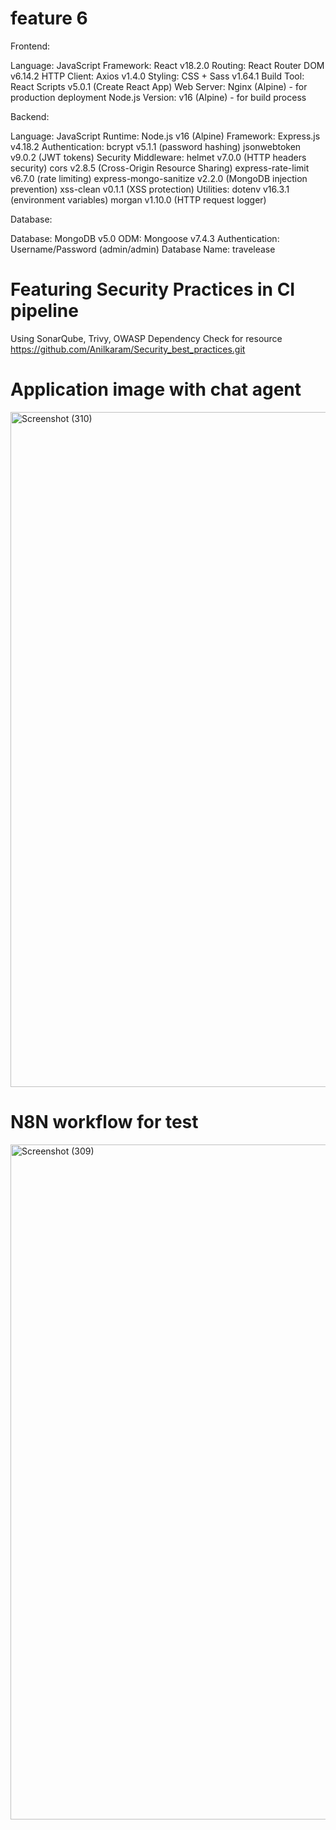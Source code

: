 # feature 6

Frontend: 

Language: JavaScript
Framework: React v18.2.0
Routing: React Router DOM v6.14.2
HTTP Client: Axios v1.4.0
Styling: CSS + Sass v1.64.1
Build Tool: React Scripts v5.0.1 (Create React App)
Web Server: Nginx (Alpine) - for production deployment
Node.js Version: v16 (Alpine) - for build process


Backend:

Language: JavaScript
Runtime: Node.js v16 (Alpine)
Framework: Express.js v4.18.2
Authentication:
bcrypt v5.1.1 (password hashing)
jsonwebtoken v9.0.2 (JWT tokens)
Security Middleware:
helmet v7.0.0 (HTTP headers security)
cors v2.8.5 (Cross-Origin Resource Sharing)
express-rate-limit v6.7.0 (rate limiting)
express-mongo-sanitize v2.2.0 (MongoDB injection prevention)
xss-clean v0.1.1 (XSS protection)
Utilities:
dotenv v16.3.1 (environment variables)
morgan v1.10.0 (HTTP request logger)

Database:

Database: MongoDB v5.0
ODM: Mongoose v7.4.3
Authentication: Username/Password (admin/admin)
Database Name: travelease

# Featuring Security Practices in CI pipeline 
Using SonarQube, Trivy, OWASP Dependency Check
for resource https://github.com/Anilkaram/Security_best_practices.git
# Application image with chat agent
<img width="1920" height="1080" alt="Screenshot (310)" src="https://github.com/user-attachments/assets/2c958b17-99fa-47e4-9971-5f99d99c8ffb" />

# N8N workflow for test
<img width="1920" height="1080" alt="Screenshot (309)" src="https://github.com/user-attachments/assets/81e17e40-1784-41e6-b7a8-22f596da9967" />

